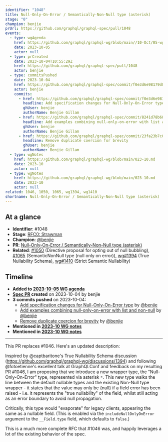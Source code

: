 ```yaml
---
identifier: "1048"
title: Null-Only-On-Error / Semantically-Non-Null type (asterisk)
stage: "0"
champion: benjie
prUrl: https://github.com/graphql/graphql-spec/pull/1048
events:
  - type: wgAgenda
    href: https://github.com/graphql/graphql-wg/blob/main//10-Oct/05-wg-primary.md
    date: 2023-10-05
    actor: null
  - type: prCreated
    date: 2023-10-04T10:55:29Z
    href: https://github.com/graphql/graphql-spec/pull/1048
    actor: benjie
  - type: commitsPushed
    date: 2023-10-04
    href: https://github.com/graphql/graphql-spec/commit/f0e3d6e98179d898d447ddad8a390fc5d3c2369d
    actor: benjie
    commits:
      - href: https://github.com/graphql/graphql-spec/commit/f0e3d6e98179d898d447ddad8a390fc5d3c2369d
        headline: Add specification changes for Null-Only-On-Error type
        ghUser: benjie
        authorName: Benjie Gillam
      - href: https://github.com/graphql/graphql-spec/commit/8241d78b68154ce0322fd20dc1fae0ccab9792b6
        headline: Add examples combining null-only-on-error with list and non-null
        ghUser: benjie
        authorName: Benjie Gillam
      - href: https://github.com/graphql/graphql-spec/commit/23fa23b7c06d0cf36b3ce53e377e0789d40c56ff
        headline: Remove duplicate coercion for brevity
        ghUser: benjie
        authorName: Benjie Gillam
  - type: wgNotes
    href: https://github.com/graphql/graphql-wg/blob/main/023-10.md
    date: 2023-10
    actor: null
  - type: wgNotes
    href: https://github.com/graphql/graphql-wg/blob/main/023-10.md
    date: 2023-10
    actor: null
related: 1046, 1050, 1065, wg1394, wg1410
shortname: Null-Only-On-Error / Semantically-Non-Null type (asterisk)
---
```


## At a glance

- **Identifier**: #1048
- **Stage**: [RFC0: Strawman](https://github.com/graphql/graphql-spec/blob/main/CONTRIBUTING.md#stage-0-strawman)
- **Champion**: [@benjie](https://github.com/benjie)
- **PR**: [Null-Only-On-Error / Semantically-Non-Null type (asterisk)](https://github.com/graphql/graphql-spec/pull/1048)
- **Related**: [#1050](/rfcs/1050) (Directive proposal for opting out of null bubbling), [#1065](/rfcs/1065) (SemanticNonNull type (null only on error)), [wg#1394](/rfcs/wg1394) (True Nullability Schema), [wg#1410](/rfcs/wg1410) (Strict Semantic Nullability)

<!-- BEGIN_CUSTOM_TEXT -->



<!-- END_CUSTOM_TEXT -->

## Timeline

- **Added to [2023-10-05 WG agenda](https://github.com/graphql/graphql-wg/blob/main//10-Oct/05-wg-primary.md)**
- **[Spec PR](https://github.com/graphql/graphql-spec/pull/1048) created** on 2023-10-04 by benjie
- **3 commits pushed** on 2023-10-04:
  - [Add specification changes for Null-Only-On-Error type](https://github.com/graphql/graphql-spec/commit/f0e3d6e98179d898d447ddad8a390fc5d3c2369d) by [@benjie](https://github.com/benjie)
  - [Add examples combining null-only-on-error with list and non-null](https://github.com/graphql/graphql-spec/commit/8241d78b68154ce0322fd20dc1fae0ccab9792b6) by [@benjie](https://github.com/benjie)
  - [Remove duplicate coercion for brevity](https://github.com/graphql/graphql-spec/commit/23fa23b7c06d0cf36b3ce53e377e0789d40c56ff) by [@benjie](https://github.com/benjie)
- **Mentioned in [2023-10 WG notes](https://github.com/graphql/graphql-wg/blob/main/023-10.md)**
- **Mentioned in [2023-10 WG notes](https://github.com/graphql/graphql-wg/blob/main/023-10.md)**

<!-- VERBATIM -->

---

This PR replaces #1046. Here's an updated description:

Inspired by @captbaritone's True Nullability Schema discussion (https://github.com/graphql/graphql-wg/discussions/1394) and following @fotoetienne's excellent talk at GraphQLConf and feedback on my resulting PR #1046, I am proposing that we introduce a new wrapper type, the "Null-Only-On-Error" type, represented via asterisk `*`. This new type walks the line between the default nullable types and the existing Non-Null type wrapper - it states that the value may only be \{null} if a field error has been raised - i.e. it represents the "true nullability" of the field, whilst still acting as an error boundary to avoid null propagation.

Critically, this type would "evaporate" for legacy clients, appearing the same as a nullable field. (This is enabled via the `includeNullOnlyOnError` argument to the `__Field.type` field, which defaults to `false`.)

This is a much more complete RFC that #1046 was, and happily leverages a lot of the existing behavior of the spec.
